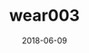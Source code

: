 ---
title: wear003
articlename: >-
  Loss‐Framed Financial Incentives and Personalized Goal‐Setting to Increase Physical Activity Among Ischemic Heart Disease Patients Using Wearable Devices: The ACTIVE REWARD Randomized Trial
date: '2018-06-09'
authors: >-
  Neel P. Chokshi , Srinath Adusumalli , Dylan S. Small , Alexander Morris , Jordyn Feingold , Yoonhee P. Ha , Marta D. Lynch , Charles A.L. Rareshide , Victoria Hilbert , and Mitesh S. Patel
source: 'https://www.ahajournals.org/doi/full/10.1161/JAHA.118.009173'
journal: JAHA
spotlight: true
topic: Wearables
image: 
summary: 
---